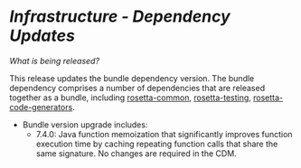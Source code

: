 # *Infrastructure - Dependency Updates*

_What is being released?_

This release updates the bundle dependency version.  The bundle dependency comprises a number of dependencies that are released together as a bundle, including [rosetta-common](https://github.com/REGnosys/rosetta-common), [rosetta-testing](https://github.com/REGnosys/rosetta-testing), [rosetta-code-generators](https://github.com/REGnosys/rosetta-code-generators).

- Bundle version upgrade includes:
  - 7.4.0: Java function memoization that significantly improves function execution time by caching repeating function calls that share the same signature. No changes are required in the CDM.
